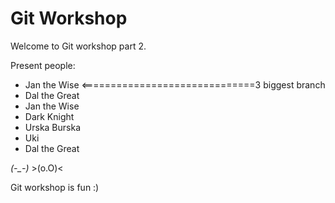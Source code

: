 # Git Workshop

Welcome to Git workshop part 2.

Present people:
- Jan the Wise <==============================3 biggest branch
- Dal the Great
- Jan the Wise
- Dark Knight
- Urska Burska
- Uki
- Dal the Great


*(-_-)*     >(o.O)< 

Git workshop is fun :)

